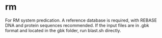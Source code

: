 # rm
For RM system predication. 
A reference database is required, with REBASE DNA and protein sequences recommended.
If the input files are in .gbk format and located in the gbk folder, run blast.sh directly.

